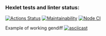 ### Hexlet tests and linter status:

[![Actions Status](https://github.com/Evgen-Polyanskii/backend-project-lvl2/workflows/hexlet-check/badge.svg?branch=)](https://github.com/Evgen-Polyanskii/backend-project-lvl2/actions?query=branch:)
[![Maintainability](https://api.codeclimate.com/v1/badges/dfc50c2d88cd46d069c1/maintainability)](https://codeclimate.com/github/Evgen-Polyanskii/backend-project-lvl2)
[![Node CI](https://github.com/Evgen-Polyanskii/backend-project-lvl2/actions/workflows/ci.yml/badge.svg)](https://github.com/Evgen-Polyanskii/backend-project-lvl2/actions)

Example of working gendiff
[![asciicast](https://asciinema.org/a/h0K9omfv5ozl6rVLV4uhcCFa7.svg)](https://asciinema.org/a/h0K9omfv5ozl6rVLV4uhcCFa7)
